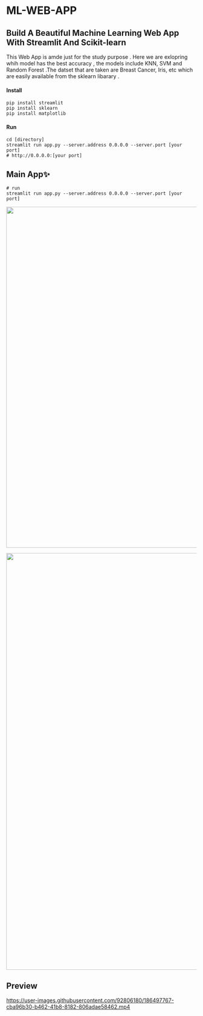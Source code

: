 # ML-WEB-APP
## Build A Beautiful Machine Learning Web App With Streamlit And Scikit-learn 
This Web App is amde just for the study purpose . Here we are exlopring whih model has the best accuracy , the models include KNN, SVM and Random Forest .The datset that are taken are Breast Cancer, Iris, etc which are easily available from the sklearn libarary .  

#### Install
```
pip install streamlit
pip install sklearn
pip install matplotlib
```

#### Run
```
cd [directory]
streamlit run app.py --server.address 0.0.0.0 --server.port [your port]
# http://0.0.0.0:[your port]
```
## Main App✨
```
# run
streamlit run app.py --server.address 0.0.0.0 --server.port [your port]
```

<p align="center">
    <img src='asset/main.gif?raw=1' width = '900' >
</p>
<p align='center'><img src='asset/vqgan.gif?raw=1' width = '1100' ></p>



## Preview

https://user-images.githubusercontent.com/92806180/186497767-cba96b30-b462-41b8-8182-806adae58462.mp4

